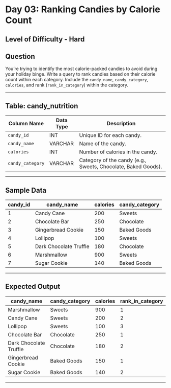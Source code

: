 
# **Day 03: Ranking Candies by Calorie Count**

## **Level of Difficulty** - **Hard**

## **Question**

You’re trying to identify the most calorie-packed candies to avoid during your holiday binge. Write a query to rank candies based on their calorie count within each category. Include the `candy_name`, `candy_category`, `calories`, and rank (`rank_in_category`) within the category.

---

## **Table: candy_nutrition**

| **Column Name**      | **Data Type** | **Description**                                |
|-----------------------|---------------|-----------------------------------------------|
| `candy_id`           | INT           | Unique ID for each candy.                    |
| `candy_name`         | VARCHAR       | Name of the candy.                           |
| `calories`           | INT           | Number of calories in the candy.             |
| `candy_category`     | VARCHAR       | Category of the candy (e.g., Sweets, Chocolate, Baked Goods). |

---

## **Sample Data**

| candy_id | candy_name             | calories | candy_category  |
|----------|------------------------|----------|-----------------|
| 1        | Candy Cane             | 200      | Sweets          |
| 2        | Chocolate Bar          | 250      | Chocolate       |
| 3        | Gingerbread Cookie     | 150      | Baked Goods     |
| 4        | Lollipop               | 100      | Sweets          |
| 5        | Dark Chocolate Truffle | 180      | Chocolate       |
| 6        | Marshmallow            | 900      | Sweets          |
| 7        | Sugar Cookie           | 140      | Baked Goods     |

---

## **Expected Output**

| candy_name             | candy_category  | calories | rank_in_category |
|------------------------|-----------------|----------|------------------|
| Marshmallow            | Sweets          | 900      | 1                |
| Candy Cane             | Sweets          | 200      | 2                |
| Lollipop               | Sweets          | 100      | 3                |
| Chocolate Bar          | Chocolate       | 250      | 1                |
| Dark Chocolate Truffle | Chocolate       | 180      | 2                |
| Gingerbread Cookie     | Baked Goods     | 150      | 1                |
| Sugar Cookie           | Baked Goods     | 140      | 2                |

---